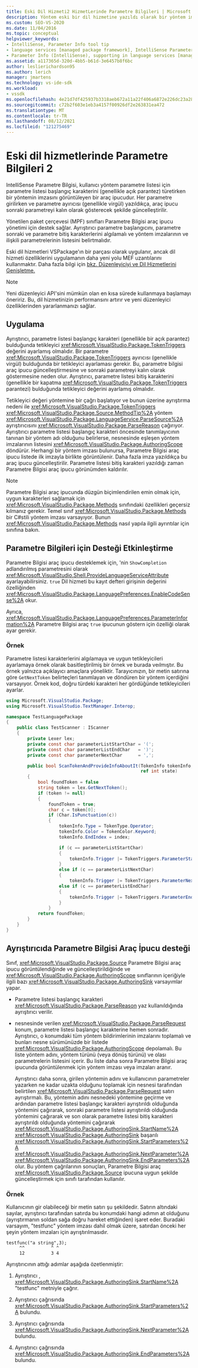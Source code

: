 ```yaml
---
title: Eski Dil Hizmeti2 HizmetLerinde Parametre Bilgileri | Microsoft Docs
description: Yöntem eski bir dil hizmetine yazıldı olarak bir yöntem imzasını görüntülemek için IntelliSense Parametre Bilgisi işlemi nasıl destekleyebilirsiniz?
ms.custom: SEO-VS-2020
ms.date: 11/04/2016
ms.topic: conceptual
helpviewer_keywords:
- IntelliSense, Parameter Info tool tip
- language services [managed package framework], IntelliSense Parameter Info
- Parameter Info (IntelliSense), supporting in language services [managed package framework]
ms.assetid: a117365d-320d-4bb5-b61d-3e6457b8f6bc
author: leslierichardson95
ms.author: lerich
manager: jmartens
ms.technology: vs-ide-sdk
ms.workload:
- vssdk
ms.openlocfilehash: 4e21d7df425937b3318aeb672a11a22f406a6872e226dc23a285836cd731327d
ms.sourcegitcommit: c72b2f603e1eb3a4157f00926df2e263831ea472
ms.translationtype: MT
ms.contentlocale: tr-TR
ms.lasthandoff: 08/12/2021
ms.locfileid: "121275469"
---
```

# <a name="parameter-info-in-a-legacy-language-service-2"></a>Eski dil hizmetlerinde Parametre Bilgileri 2
IntelliSense Parametre Bilgisi, kullanıcı yöntem parametre listesi için parametre listesi başlangıç karakterini (genellikle açık parantez) türetirken bir yöntemin imzasını görüntüleyen bir araç ipucudur. Her parametre girilirken ve parametre ayırıcısı (genellikle virgül) yazıldıkça, araç ipucu sonraki parametreyi kalın olarak gösterecek şekilde güncelleştirilir.

 Yönetilen paket çerçevesi (MPF) sınıfları Parametre Bilgisi araç ipucu yönetimi için destek sağlar. Ayrıştırıcı parametre başlangıcını, parametre sonraki ve parametre bitiş karakterlerini algılamalı ve yöntem imzalarının ve ilişkili parametrelerinin listesini belirtmalıdır.

 Eski dil hizmetleri VSPackage'ın bir parçası olarak uygulanır, ancak dil hizmeti özelliklerini uygulamanın daha yeni yolu MEF uzantılarını kullanmaktır. Daha fazla bilgi için [bkz. Düzenleyiciyi ve Dil Hizmetlerini Genişletme.](../../extensibility/extending-the-editor-and-language-services.md)

> [!NOTE]
> Yeni düzenleyici API'sini mümkün olan en kısa sürede kullanmaya başlamayı öneririz. Bu, dil hizmetinizin performansını artırır ve yeni düzenleyici özelliklerinden yararlanmanızı sağlar.

## <a name="implementation"></a>Uygulama
 Ayrıştırıcı, parametre listesi başlangıç karakteri (genellikle bir açık parantez) bulduğunda tetikleyici <xref:Microsoft.VisualStudio.Package.TokenTriggers> değerini ayarlamış olmalıdır. Bir parametre <xref:Microsoft.VisualStudio.Package.TokenTriggers> ayırıcısı (genellikle virgül) bulduğunda bir tetikleyici ayarlaması gerekir. Bu, parametre bilgisi araç ipucu güncelleştirmesine ve sonraki parametreyi kalın olarak göstermesine neden olur. Ayrıştırıcı, parametre listesi bitiş karakterini (genellikle bir kapatma <xref:Microsoft.VisualStudio.Package.TokenTriggers> parantezi) bulduğunda tetikleyici değerini ayarlamış olmalıdır.

 Tetikleyici değeri yöntemine bir çağrı başlatıyor ve bunun üzerine ayrıştırma nedeni ile <xref:Microsoft.VisualStudio.Package.TokenTriggers> <xref:Microsoft.VisualStudio.Package.Source.MethodTip%2A> yöntem <xref:Microsoft.VisualStudio.Package.LanguageService.ParseSource%2A> ayrıştırıcısını <xref:Microsoft.VisualStudio.Package.ParseReason> çağırıyor. Ayrıştırıcı parametre listesi başlangıç karakteri öncesinde tanımlayıcının tanınan bir yöntem adı olduğunu belirlerse, nesnesinde eşleşen yöntem imzalarının listesini <xref:Microsoft.VisualStudio.Package.AuthoringScope> döndürür. Herhangi bir yöntem imzası bulunursa, Parametre Bilgisi araç ipucu listede ilk imzayla birlikte görüntülenir. Daha fazla imza yazıldıkça bu araç ipucu güncelleştirilir. Parametre listesi bitiş karakteri yazıldığı zaman Parametre Bilgisi araç ipucu görünümden kaldırılır.

> [!NOTE]
> Parametre Bilgisi araç ipucunda düzgün biçimlendirilen emin olmak için, uygun karakterleri sağlamak için <xref:Microsoft.VisualStudio.Package.Methods> sınıfındaki özellikleri geçersiz kılmanız gerekir. Temel sınıf <xref:Microsoft.VisualStudio.Package.Methods> bir C#stili yöntem imzası varsayıyor. Bunun <xref:Microsoft.VisualStudio.Package.Methods> nasıl yapıla ilgili ayrıntılar için sınıfına bakın.

## <a name="enabling-support-for-the-parameter-info"></a>Parametre Bilgileri için Desteği Etkinleştirme
 Parametre Bilgisi araç ipucu desteklemek için, 'nin `ShowCompletion` adlandırılmış parametresini olarak <xref:Microsoft.VisualStudio.Shell.ProvideLanguageServiceAttribute> ayarlayabilirsiniz. `true` Dil hizmeti bu kayıt defteri girişinin değerini özelliğinden <xref:Microsoft.VisualStudio.Package.LanguagePreferences.EnableCodeSense%2A> okur.

 Ayrıca, <xref:Microsoft.VisualStudio.Package.LanguagePreferences.ParameterInformation%2A> Parametre Bilgisi araç `true` ipucunun göstern için özelliği olarak ayar gerekir.

### <a name="example"></a>Örnek
 Parametre listesi karakterlerini algılamaya ve uygun tetikleyicileri ayarlamaya örnek olarak basitleştirilmiş bir örnek ve burada veılmıştır. Bu örnek yalnızca açıklayıcı amaçlara yöneliktir. Tarayıcınızın, bir metin satırına göre `GetNextToken` belirteçleri tanımlayan ve döndüren bir yöntem içerdiğini varsayıyor. Örnek kod, doğru türdeki karakteri her gördüğünde tetikleyicileri ayarlar.

```csharp
using Microsoft.VisualStudio.Package;
using Microsoft.VisualStudio.TextManager.Interop;

namespace TestLanguagePackage
{
    public class TestScanner : IScanner
    {
        private Lexer lex;
        private const char parameterListStartChar = '(';
        private const char parameterListEndChar   = ')';
        private const char parameterNextChar      = ',';

        public bool ScanTokenAndProvideInfoAboutIt(TokenInfo tokenInfo,
                                                   ref int state)
        {
            bool foundToken = false
            string token = lex.GetNextToken();
            if (token != null)
            {
                foundToken = true;
                char c = token[0];
                if (Char.IsPunctuation(c))
                {
                    tokenInfo.Type = TokenType.Operator;
                    tokenInfo.Color = TokenColor.Keyword;
                    tokenInfo.EndIndex = index;

                    if (c == parameterListStartChar)
                    {
                        tokenInfo.Trigger |= TokenTriggers.ParameterStart;
                    }
                    else if (c == parameterListNextChar)
                    {
                        tokenInfo.Trigger |= TokenTriggers.ParameterNext;
                    else if (c == parameterListEndChar)
                    {
                        tokenInfo.Trigger |= TokenTriggers.ParameterEnd;
                    }
                }
            return foundToken;
        }
    }
}
```

## <a name="supporting-the-parameter-info-tooltip-in-the-parser"></a>Ayrıştırıcıda Parametre Bilgisi Araç İpucu desteği
 Sınıf, <xref:Microsoft.VisualStudio.Package.Source> Parametre Bilgisi araç ipucu görüntülendiğinde ve güncelleştirildiğinde ve <xref:Microsoft.VisualStudio.Package.AuthoringScope> sınıflarının içeriğiyle ilgili bazı <xref:Microsoft.VisualStudio.Package.AuthoringSink> varsayımlar yapar.

- Parametre listesi başlangıç karakteri <xref:Microsoft.VisualStudio.Package.ParseReason> yaz kullanıldığında ayrıştırıcı verilir.

- nesnesinde verilen <xref:Microsoft.VisualStudio.Package.ParseRequest> konum, parametre listesi başlangıç karakterine hemen sonradır. Ayrıştırıcı, o konumdaki tüm yöntem bildirimlerinin imzalarını toplamalı ve bunları nesne sürümünüzde bir listede <xref:Microsoft.VisualStudio.Package.AuthoringScope> depolamalı. Bu liste yöntem adını, yöntem türünü (veya dönüş türünü) ve olası parametrelerin listesini içerir. Bu liste daha sonra Parametre Bilgisi araç ipucunda görüntülenmek için yöntem imzası veya imzaları aranır.

  Ayrıştırıcı daha sonra, girilen yöntemin adını ve kullanıcının parametreler yazarken ne kadar uzakta olduğunu toplamak için nesnesi tarafından belirtilen <xref:Microsoft.VisualStudio.Package.ParseRequest> satırı ayrıştırmalı. Bu, yöntemin adını nesnedeki yöntemine geçirme ve ardından parametre listesi başlangıç karakteri ayrıştırıldı olduğunda yöntemini çağırarak, sonraki parametre listesi ayrıştırıldı olduğunda yöntemini çağırarak ve son olarak parametre listesi bitiş karakteri ayrıştırıldı olduğunda yöntemini çağırarak <xref:Microsoft.VisualStudio.Package.AuthoringSink.StartName%2A> <xref:Microsoft.VisualStudio.Package.AuthoringSink> başarılı <xref:Microsoft.VisualStudio.Package.AuthoringSink.StartParameters%2A> <xref:Microsoft.VisualStudio.Package.AuthoringSink.NextParameter%2A> <xref:Microsoft.VisualStudio.Package.AuthoringSink.EndParameters%2A> olur. Bu yöntem çağrılarının sonuçları, Parametre Bilgisi araç <xref:Microsoft.VisualStudio.Package.Source> ipucuna uygun şekilde güncelleştirmek için sınıfı tarafından kullanılır.

### <a name="example"></a>Örnek
 Kullanıcının gir olabileceği bir metin satırı şu şekildedir. Satırın altındaki sayılar, ayrıştırıcı tarafından satırda bu konumdaki hangi adımın at olduğunu (ayrıştırmanın soldan sağa doğru hareket ettiğinden) işaret eder. Buradaki varsayım, "testfunc" yöntem imzası dahil olmak üzere, satırdan önceki her şeyin yöntem imzaları için ayrıştırılmasıdır.

```
testfunc("a string",3);
     ^^          ^ ^
     12          3 4
```

 Ayrıştırıcının attığı adımlar aşağıda özetlenmiştir:

1. Ayrıştırıcı , <xref:Microsoft.VisualStudio.Package.AuthoringSink.StartName%2A> "testfunc" metniyle çağrır.

2. Ayrıştırıcı çağrısında <xref:Microsoft.VisualStudio.Package.AuthoringSink.StartParameters%2A> bulundu.

3. Ayrıştırıcı çağrısında <xref:Microsoft.VisualStudio.Package.AuthoringSink.NextParameter%2A> bulundu.

4. Ayrıştırıcı çağrısında <xref:Microsoft.VisualStudio.Package.AuthoringSink.EndParameters%2A> bulundu.
